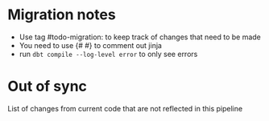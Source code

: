 # Migration notes

- Use tag #todo-migration: to keep track of changes that need to be made
- You need to use {# #} to comment out jinja
- run `dbt compile --log-level error` to only see errors
 
# Out of sync
List of changes from current code that are not reflected in this pipeline
